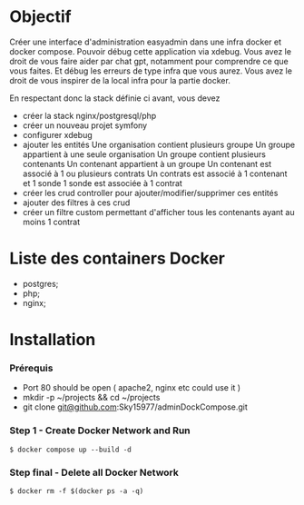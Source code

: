 # Objectif #

Créer une interface d'administration easyadmin dans une infra docker et docker compose.
Pouvoir débug cette application via xdebug.
Vous avez le droit de vous faire aider par chat gpt, notamment pour comprendre ce que vous faites. Et débug les erreurs de type infra que vous aurez.
Vous avez le droit de vous inspirer de la local infra pour la partie docker.

En respectant donc la stack définie ci avant, vous devez
- créer la stack nginx/postgresql/php
- créer un nouveau projet symfony
- configurer xdebug
- ajouter les entités
  Une organisation contient plusieurs groupe
  Un groupe appartient à une seule organisation
  Un groupe contient plusieurs contenants
  Un contenant appartient à un groupe
  Un contenant est associé à 1 ou plusieurs contrats
  Un contrats est associé à 1 contenant et 1 sonde
  1 sonde est associée à 1 contrat
- créer les crud controller pour ajouter/modifier/supprimer ces entités
- ajouter des filtres à ces crud
- créer un filtre custom permettant d'afficher tous les contenants ayant au moins 1 contrat

# Liste des containers Docker #
- postgres;
- php;
- nginx;

# Installation #
### Prérequis ###
- Port 80 should be open ( apache2, nginx etc could use it )
- mkdir -p ~/projects && cd ~/projects
- git clone git@github.com:Sky15977/adminDockCompose.git

### Step 1 - Create Docker Network and Run ###
```angular2html
$ docker compose up --build -d
```

### Step final - Delete all Docker Network ###
```angular2html
$ docker rm -f $(docker ps -a -q)
```
